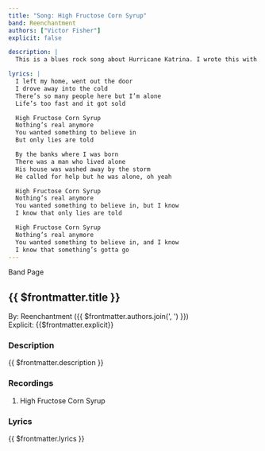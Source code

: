 ```yaml
---
title: "Song: High Fructose Corn Syrup"
band: Reenchantment
authors: ["Victor Fisher"]
explicit: false

description: |
  This is a blues rock song about Hurricane Katrina. I wrote this with Lamp, my first band in High School.

lyrics: |
  I left my home, went out the door
  I drove away into the cold
  There’s so many people here but I’m alone
  Life’s too fast and it got sold

  High Fructose Corn Syrup
  Nothing’s real anymore
  You wanted something to believe in
  But only lies are told

  By the banks where I was born
  There was a man who lived alone
  His house was washed away by the storm
  He called for help but he was alone, oh yeah

  High Fructose Corn Syrup
  Nothing’s real anymore
  You wanted something to believe in, but I know
  I know that only lies are told

  High Fructose Corn Syrup
  Nothing’s real anymore
  You wanted something to believe in, and I know
  I know that something’s gotta go
---
```


<g-link to="/band/reenchantment">Band Page</g-link>

## {{ $frontmatter.title }}

By: <g-link to="/band/reenchantment">Reenchantment</g-link> ({{ $frontmatter.authors.join(', ') }})  
Explicit: {{$frontmatter.explicit}}

### Description

<vue-markdown>{{ $frontmatter.description }}</vue-markdown>

### Recordings

1. <g-link to="/recording/high-fructose-corn-syrup">High Fructose Corn Syrup</g-link>

### Lyrics

<vue-markdown>{{ $frontmatter.lyrics }}</vue-markdown>
